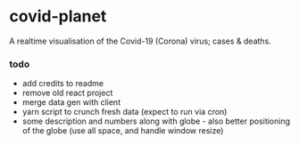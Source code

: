 # covid-planet

A realtime visualisation of the Covid-19 (Corona) virus; cases & deaths.

### todo

- add credits to readme
- remove old react project
- merge data gen with client
- yarn script to crunch fresh data (expect to run via cron)
- some description and numbers along with globe - also better positioning of the globe (use all space, and handle window resize)
